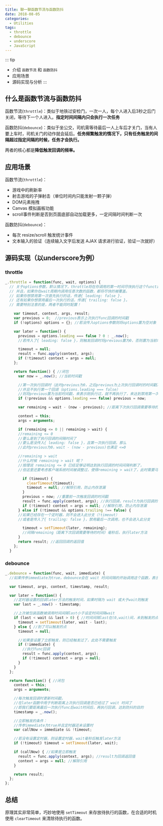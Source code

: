 ```yaml
---
title: 聊一聊函数节流与函数防抖
date: 2018-08-05
categories:
  - Utilities
tags:
  - throttle
  - debounce
  - underscore
  - JavaScript
---
```


::: tip
- 介绍 `函数节流` 和 `函数防抖`
- 应用场景
- 源码实现与分析
:::

## 什么是函数节流与函数防抖

函数节流(`throttle`)：类似于地铁过安检门，一次一人，每个人进入后3秒之后门关闭，等待下一个人进入。**指定时间间隔内只会执行一次任务**

函数防抖(`debounce`)：类似于坐公交，司机需等待最后一人上车后才关门，当有人要上车时，司机关门的动作就会延后。**任务频繁触发的情况下，只有任务触发的间隔超过指定间隔的时候，任务才会执行。**

两者的核心都是**降低触发回调的频率。**

## 应用场景

函数节流(`throttle`)：

- 游戏中的刷新率
- 射击游戏的子弹射击（单位时间内只能发射一颗子弹）
- DOM元素拖拽
- Canvas 模拟画板功能
- scroll事件判断是否到页面底部自动加载更多，一定间隔时间判断一次

函数防抖(`debounce`)：

- 每次 resize/scroll 触发统计事件
- 文本输入的验证（连续输入文字后发送 AJAX 请求进行验证，验证一次就好）

## 源码实现（以underscore为例）

### throttle

```js
_.throttle = function(func, wait, options) {
  // 关于options参数，默认情况下，throttle将在你调用的第一时间尽快执行这个function，
  // 并且，如果你在wait周期内调用任意次数的函数，都将尽快的被覆盖。
  // 如果你想禁用第一次首先执行的话，传递{ leading: false }，
  // 还有如果你想禁用最后一次执行的话，传递{ trailing: false }。
  // 需要特别注意的是，两者不能同时配置！

    var timeout, context, args, result;
    var previous = 0;  //previous表示上次执行func回调的时间戳
    if (!options) options = {}; //若没传入options参数则将options置为空对象

    var later = function() {
      previous = options.leading === false ? 0 : _.now();
      //若传入了{ leading: false }，则触发回调时将previous置为0，否则置为当前时间戳

      timeout = null;
      result = func.apply(context, args);
      if (!timeout) context = args = null;
    };

    return function() { //闭包
      var now = _.now(); //当前时间戳

      //第一次执行回调时（此时previous为0，之后previous为上次执行回调时的时间戳）
      //并且不执行第一个回调（options.leading === false）
      //则将previous置为当前时间戳，来表示刚执行过，就不再执行了，来达到禁用第一次执行回调的目的。
      if (!previous && options.leading === false) previous = now;

      var remaining = wait - (now - previous); //距离下次执行回调需要等待的时间

      context = this;
      args = arguments;

      if (remaining <= 0 || remaining > wait) {
      //remaining <= 0
      //要么是到了执行回调的间隔时间了
      //要么是没传入{ leading: false }，且第一次执行回调，那么
      //此时previous为0，wait - (now - previous)也满足 <=0

      //remaining > wait
      //什么时候 remaining > wait 呢？
      //按理说 remaining <= 0 已经足够证明达到执行回调的时间间隔判断了，
      //但这里还要考虑客户端系统时间被调整过，使得remaining > wait了，此时需要马上执行回调

        if (timeout) {
          clearTimeout(timeout);
          timeout = null; //解除引用，防止内存泄漏
        }
        previous = now; //重置前一次触发回调的时间戳
        result = func.apply(context, args); //执行回调，result为执行回调的返回值
        if (!timeout) context = args = null; //解除引用，防止内存泄漏
      } else if (!timeout && options.trailing !== false) {
      //如果已经存在一个定时器，则不会进入此分支（!timeout）
      //或者是传入了{ trailing: false }，禁用最后一次调用，也不会进入此分支

        timeout = setTimeout(later, remaining);
        //间隔remaining（距离下次回调需要等待的时间）毫秒后，执行later方法
      }
      return result; //返回回调的返回值
    };
  }

```

### debounce

```js
_.debounce = function(func, wait, immediate) {
  //如果传参immediate为true，debounce会在 wait 时间间隔的开始调用这个函数，表示立即调用

  var timeout, args, context, timestamp, result;

  var later = function() {
    //定时器设置的回调later方法的触发时间，如果时隔为 wait 或大于wait则触发
    var last = _.now() - timestamp;

    //上次被包装函数被调用时间间隔last小于设定时间间隔wait
    if (last < wait && last > 0) { //时间间隔last在(0,wait)间，未到触发的点，则继续设置定时器
      timeout = setTimeout(later, wait - last);
    } else { //到了可以触发的点
      timeout = null;

      //如果是设置了立即触发，则已经触发过了，此处不需要触发
      if (!immediate) {
	    //执行func回调
        result = func.apply(context, args);
        if (!timeout) context = args = null;
      }
    }
  };

  return function() { //闭包
    context = this;
    args = arguments;

    //每次触发回调时更新时间戳，
    //在later函数中用于判断距离上次执行回调是否已经过了 wait 时间了
    //即我们要距离最后一次执行func后wait时间后，再执行回调，达到防抖的目的
    timestamp = _.now();

    //立即触发的条件：
    //传参immediate为true并且定时器还未设置时
    var callNow = immediate && !timeout;

    //若没有设置定时器，则设置定时器，wait毫秒后触发later方法
    if (!timeout) timeout = setTimeout(later, wait);

    if (callNow) { //如果是立即触发
      result = func.apply(context, args); //result为回调返回值
      context = args = null; //解除引用
    }

    return result;
  };
};
```

## 总结

原理其实非常简单，巧妙地使用 `setTimeout` 来存放待执行的函数，在合适的时机使用 `clearTimeout` 来清除待执行的函数。
